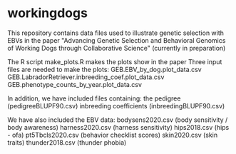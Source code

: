 # workingdogs
This repository contains data files used to illustrate genetic selection with EBVs in the paper "Advancing Genetic Selection and Behavioral Genomics of Working Dogs through Collaborative Science" (currently in preparation)

The R script make_plots.R makes the plots show in the paper
Three input files are needed to make the plots:
GEB.EBV_by_dog.plot_data.csv
GEB.LabradorRetriever.inbreeding_coef.plot_data.csv
GEB.phenotype_counts_by_year.plot_data.csv

In addition, we have included files containing:
the pedigree (pedigreeBLUPF90.csv)
inbreeding coefficients (inbreedingBLUPF90.csv)

We have also included the EBV data:
bodysens2020.csv (body sensitivity / body awareness)
harness2020.csv (harness sensitivity)
hips2018.csv (hips - ofa)
pt5Tbcls2020.csv (behavior checklist scores)
skin2020.csv (skin traits)
thunder2018.csv (thunder phobia)

